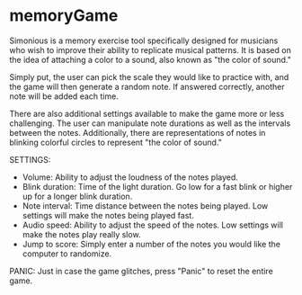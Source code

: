 # memoryGame

Simonious is a memory exercise tool specifically designed for musicians who wish to improve their ability to replicate musical patterns. It is based on the idea of attaching a color to a sound, also known as "the color of sound."

Simply put, the user can pick the scale they would like to practice with, and the game will then generate a random note. If answered correctly, another note will be added each time.

There are also additional settings available to make the game more or less challenging. The user can manipulate note durations as well as the intervals between the notes. Additionally, there are representations of notes in blinking colorful circles to represent "the color of sound."

SETTINGS:

- Volume: Ability to adjust the loudness of the notes played.
- Blink duration: Time of the light duration. Go low for a fast blink or higher up for a longer blink duration.
- Note interval: Time distance between the notes being played. Low settings will make the notes being played fast.
- Audio speed: Ability to adjust the speed of the notes. Low settings will make the notes play really slow.
- Jump to score: Simply enter a number of the notes you would like the computer to randomize.

PANIC: Just in case the game glitches, press "Panic" to reset the entire game.